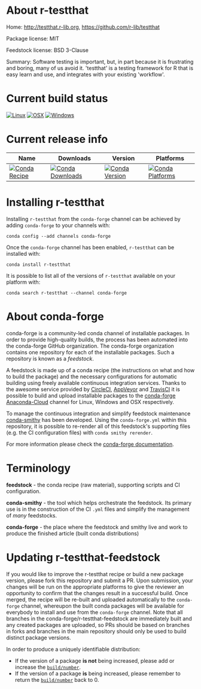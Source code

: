 About r-testthat
================

Home: http://testthat.r-lib.org, https://github.com/r-lib/testthat

Package license: MIT

Feedstock license: BSD 3-Clause

Summary: Software testing is important, but, in part because it is  frustrating and boring, many of us avoid it. 'testthat' is a testing framework  for R that is easy learn and use, and integrates with your existing 'workflow'.



Current build status
====================

[![Linux](https://img.shields.io/circleci/project/github/conda-forge/r-testthat-feedstock/master.svg?label=Linux)](https://circleci.com/gh/conda-forge/r-testthat-feedstock)
[![OSX](https://img.shields.io/travis/conda-forge/r-testthat-feedstock/master.svg?label=macOS)](https://travis-ci.org/conda-forge/r-testthat-feedstock)
[![Windows](https://img.shields.io/appveyor/ci/conda-forge/r-testthat-feedstock/master.svg?label=Windows)](https://ci.appveyor.com/project/conda-forge/r-testthat-feedstock/branch/master)

Current release info
====================

| Name | Downloads | Version | Platforms |
| --- | --- | --- | --- |
| [![Conda Recipe](https://img.shields.io/badge/recipe-r--testthat-green.svg)](https://anaconda.org/conda-forge/r-testthat) | [![Conda Downloads](https://img.shields.io/conda/dn/conda-forge/r-testthat.svg)](https://anaconda.org/conda-forge/r-testthat) | [![Conda Version](https://img.shields.io/conda/vn/conda-forge/r-testthat.svg)](https://anaconda.org/conda-forge/r-testthat) | [![Conda Platforms](https://img.shields.io/conda/pn/conda-forge/r-testthat.svg)](https://anaconda.org/conda-forge/r-testthat) |

Installing r-testthat
=====================

Installing `r-testthat` from the `conda-forge` channel can be achieved by adding `conda-forge` to your channels with:

```
conda config --add channels conda-forge
```

Once the `conda-forge` channel has been enabled, `r-testthat` can be installed with:

```
conda install r-testthat
```

It is possible to list all of the versions of `r-testthat` available on your platform with:

```
conda search r-testthat --channel conda-forge
```


About conda-forge
=================

conda-forge is a community-led conda channel of installable packages.
In order to provide high-quality builds, the process has been automated into the
conda-forge GitHub organization. The conda-forge organization contains one repository
for each of the installable packages. Such a repository is known as a *feedstock*.

A feedstock is made up of a conda recipe (the instructions on what and how to build
the package) and the necessary configurations for automatic building using freely
available continuous integration services. Thanks to the awesome service provided by
[CircleCI](https://circleci.com/), [AppVeyor](https://www.appveyor.com/)
and [TravisCI](https://travis-ci.org/) it is possible to build and upload installable
packages to the [conda-forge](https://anaconda.org/conda-forge)
[Anaconda-Cloud](https://anaconda.org/) channel for Linux, Windows and OSX respectively.

To manage the continuous integration and simplify feedstock maintenance
[conda-smithy](https://github.com/conda-forge/conda-smithy) has been developed.
Using the ``conda-forge.yml`` within this repository, it is possible to re-render all of
this feedstock's supporting files (e.g. the CI configuration files) with ``conda smithy rerender``.

For more information please check the [conda-forge documentation](https://conda-forge.org/docs/).

Terminology
===========

**feedstock** - the conda recipe (raw material), supporting scripts and CI configuration.

**conda-smithy** - the tool which helps orchestrate the feedstock.
                   Its primary use is in the construction of the CI ``.yml`` files
                   and simplify the management of *many* feedstocks.

**conda-forge** - the place where the feedstock and smithy live and work to
                  produce the finished article (built conda distributions)


Updating r-testthat-feedstock
=============================

If you would like to improve the r-testthat recipe or build a new
package version, please fork this repository and submit a PR. Upon submission,
your changes will be run on the appropriate platforms to give the reviewer an
opportunity to confirm that the changes result in a successful build. Once
merged, the recipe will be re-built and uploaded automatically to the
`conda-forge` channel, whereupon the built conda packages will be available for
everybody to install and use from the `conda-forge` channel.
Note that all branches in the conda-forge/r-testthat-feedstock are
immediately built and any created packages are uploaded, so PRs should be based
on branches in forks and branches in the main repository should only be used to
build distinct package versions.

In order to produce a uniquely identifiable distribution:
 * If the version of a package **is not** being increased, please add or increase
   the [``build/number``](https://conda.io/docs/user-guide/tasks/build-packages/define-metadata.html#build-number-and-string).
 * If the version of a package **is** being increased, please remember to return
   the [``build/number``](https://conda.io/docs/user-guide/tasks/build-packages/define-metadata.html#build-number-and-string)
   back to 0.
